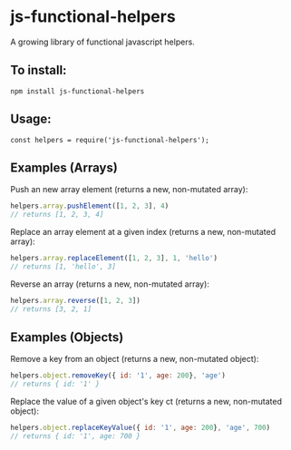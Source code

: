 # js-functional-helpers

A growing library of functional javascript helpers.

## To install:

```npm install js-functional-helpers```

## Usage:
```
const helpers = require('js-functional-helpers');
```
## Examples (Arrays)
Push an new array element (returns a new, non-mutated array):
```javascript
helpers.array.pushElement([1, 2, 3], 4)
// returns [1, 2, 3, 4]
```
Replace an array element at a given index (returns a new, non-mutated array):
```javascript
helpers.array.replaceElement([1, 2, 3], 1, 'hello')
// returns [1, 'hello', 3]
```
Reverse an array (returns a new, non-mutated array):
```javascript
helpers.array.reverse([1, 2, 3])
// returns [3, 2, 1]
```

## Examples (Objects)
Remove a key from an object (returns a new, non-mutated object):
```javascript
helpers.object.removeKey({ id: '1', age: 200}, 'age')
// returns { id: '1' }
```
Replace the value of a given object's key ct (returns a new, non-mutated object):
```javascript
helpers.object.replaceKeyValue({ id: '1', age: 200}, 'age', 700)
// returns { id: '1', age: 700 }
```

